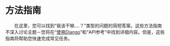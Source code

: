 # 方法指南

　　在这里，您可以找到“我该干嘛....？”类型的问题的简短答案。这些方法指南不深入讨论主题－您将在“[使用Django](https://github.com/jhao104/django-chinese-docs-1.10/blob/master/intro/%E4%BD%BF%E7%94%A8Django.md)”和“API参考”中找到详细内容。但是，这些指南将帮助您快速完成常见任务。